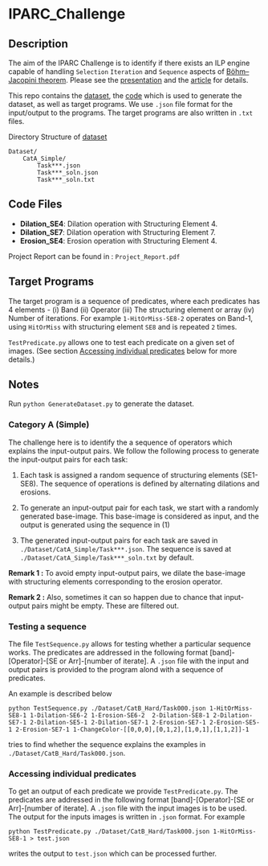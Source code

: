 # IPARC_Challenge

## Description

The aim of the IPARC Challenge is to identify if there exists an ILP engine capable of handling `Selection` `Iteration` and `Sequence` aspects of  [Böhm–Jacopini theorem](https://en.wikipedia.org/wiki/Structured_program_theorem). Please see the [presentation](./img/IJCLR2022_Slides.pdf) and the [article](./img/ARC.pdf) for details.

This repo contains the [dataset](./Dataset/), the [code](./GenerateDataset.py) which is used to generate the dataset, as well as target programs. We use `.json` file format for the input/output to the programs. The target programs are also written in `.txt` files.

Directory Structure of [dataset](./Dataset/)

```
Dataset/
    CatA_Simple/
        Task***.json 
        Task***_soln.json 
        Task***_soln.txt       
```

## Code Files
- **Dilation_SE4**: Dilation operation with Structuring Element 4.
- **Dilation_SE7**: Dilation operation with Structuring Element 7.
- **Erosion_SE4**: Erosion operation with Structuring Element 4.

Project Report can be found in : `Project_Report.pdf`


## Target Programs

The target program is a sequence of predicates, where each predicates has 4 elements - (i) Band (ii) Operator (iii) The structuring element or array (iv) Number of iterations. For example `1-HitOrMiss-SE8-2` operates on Band-1, using `HitOrMiss` with structuring element `SE8` and is repeated `2` times. 

`TestPredicate.py` allows one to test each predicate on a given set of images. (See section [Accessing individual predicates](#accessing-individual-predicates) below for more details.)

## Notes

Run `python GenerateDataset.py` to generate the dataset.

### Category A (Simple)

The challenge here is to identify the a sequence of operators which explains the input-output pairs. We follow the following process to generate the input-output pairs for each task:

1. Each task is assigned a random sequence of structuring elements (SE1-SE8). The sequence of operations is defined by alternating dilations and erosions.

2. To generate an input-output pair for each task, we start with a randomly generated base-image. This base-image is considered as input, and the output is generated using the sequence in (1)

3. The generated input-output pairs for each task are saved in `./Dataset/CatA_Simple/Task***.json`. The sequence is saved at `./Dataset/CatA_Simple/Task***_soln.txt` by default.

**Remark 1 :** To avoid empty input-output pairs, we dilate the base-image with structuring elements corresponding to the erosion operator. 

**Remark 2 :** Also, sometimes it can so happen due to chance that input-output pairs might be empty. These are filtered out.

### Testing a sequence

The file  `TestSequence.py` allows for testing whether a particular sequence works. The predicates are addressed in the following format [band]-[Operator]-[SE or Arr]-[number of iterate]. A `.json` file with the input and output pairs is provided to the program alond with a sequence of predicates.

An example is described below

```
python TestSequence.py ./Dataset/CatB_Hard/Task000.json 1-HitOrMiss-SE8-1 1-Dilation-SE6-2 1-Erosion-SE6-2  2-Dilation-SE8-1 2-Dilation-SE7-1 2-Dilation-SE5-1 2-Dilation-SE7-1 2-Erosion-SE7-1 2-Erosion-SE5-1 2-Erosion-SE7-1 1-ChangeColor-[[0,0,0],[0,1,2],[1,0,1],[1,1,2]]-1
```

tries to find whether the sequence explains the examples in `./Dataset/CatB_Hard/Task000.json`. 

### Accessing individual predicates

To get an output of each predicate we provide `TestPredicate.py`. The predicates are addressed in the following format [band]-[Operator]-[SE or Arr]-[number of iterate]. A `.json` file with the input images is to be used. The output for the inputs images is written in `.json` format. For example

```
python TestPredicate.py ./Dataset/CatB_Hard/Task000.json 1-HitOrMiss-SE8-1 > test.json
```

writes the output to `test.json` which can be processed further. 




